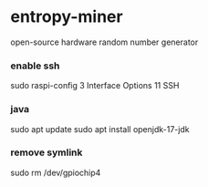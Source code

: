 # entropy-miner
open-source hardware random number generator

### enable ssh
sudo raspi-config
3 Interface Options
11 SSH
<Yes>
<Ok>
<Finish>

### java
sudo apt update
sudo apt install openjdk-17-jdk

### remove symlink
sudo rm /dev/gpiochip4


